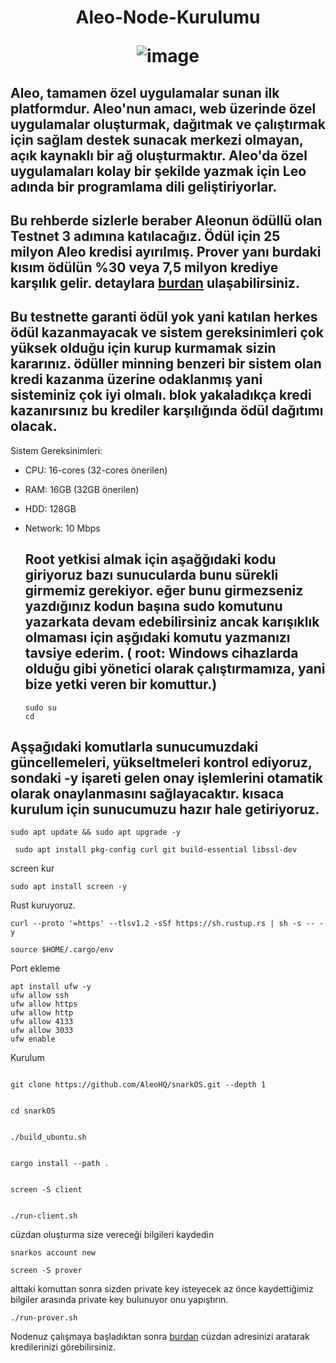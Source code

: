 <h1 align="center"> Aleo-Node-Kurulumu


![image](https://assets-global.website-files.com/5e990b3c62a0fc1f2c268e7a/63886aa682d2a96dca123e05_Testnet%203%20Prover%20Incentives.png)

## Aleo, tamamen özel uygulamalar sunan ilk platformdur. Aleo'nun amacı, web üzerinde özel uygulamalar oluşturmak, dağıtmak ve çalıştırmak için sağlam destek sunacak merkezi olmayan, açık kaynaklı bir ağ oluşturmaktır. Aleo'da özel uygulamaları kolay bir şekilde yazmak için Leo adında bir programlama dili geliştiriyorlar.

## Bu rehberde sizlerle beraber Aleonun ödüllü olan Testnet 3 adımına katılacağız. Ödül için 25 milyon Aleo kredisi ayırılmış. Prover yanı burdaki kısım ödülün %30 veya 7,5 milyon krediye karşılık gelir. detaylara [burdan](https://www.aleo.org/post/testnet-3-incentives-kickoff) ulaşabilirsiniz.

## Bu testnette garanti ödül yok yani katılan herkes ödül kazanmayacak ve sistem gereksinimleri çok yüksek olduğu için kurup kurmamak sizin kararınız. ödüller minning benzeri bir sistem olan kredi kazanma üzerine odaklanmış yani sisteminiz çok iyi olmalı. blok yakaladıkça kredi kazanırsınız bu krediler karşılığında ödül dağıtımı olacak.

Sistem Gereksinimleri:

- CPU: 16-cores (32-cores önerilen)
- RAM: 16GB (32GB önerilen)
- HDD: 128GB 
- Network: 10 Mbps


  ## Root yetkisi almak için aşağğıdaki kodu giriyoruz bazı sunucularda bunu sürekli girmemiz gerekiyor. eğer bunu girmezseniz yazdığınız kodun başına sudo komutunu yazarkata devam edebilirsiniz ancak karışıklık olmaması için aşğıdaki komutu yazmanızı tavsiye ederim. ( root: Windows cihazlarda olduğu gibi yönetici olarak çalıştırmamıza, yani bize yetki veren bir komuttur.)
  ```
  sudo su
  cd
  ```
## Aşşağıdaki komutlarla sunucumuzdaki güncellemeleri, yükseltmeleri kontrol ediyoruz, sondaki -y işareti gelen onay işlemlerini otamatik olarak onaylanmasını sağlayacaktır. kısaca kurulum için sunucumuzu hazır hale getiriyoruz.


```
sudo apt update && sudo apt upgrade -y
```
```
 sudo apt install pkg-config curl git build-essential libssl-dev
 ```
 screen kur
```
sudo apt install screen -y
```
 Rust kuruyoruz.
```
curl --proto '=https' --tlsv1.2 -sSf https://sh.rustup.rs | sh -s -- -y
```
```
source $HOME/.cargo/env
```

Port ekleme
```
apt install ufw -y 
ufw allow ssh 
ufw allow https 
ufw allow http 
ufw allow 4133
ufw allow 3033
ufw enable
```

Kurulum
```

git clone https://github.com/AleoHQ/snarkOS.git --depth 1
```
```

cd snarkOS
```
```

./build_ubuntu.sh
```
```

cargo install --path .
```
```

screen -S client
```
```

./run-client.sh
```
cüzdan oluşturma size vereceği bilgileri kaydedin
```
snarkos account new
```
```
screen -S prover 
```
alttaki komuttan sonra sizden private key isteyecek az önce kaydettiğimiz bilgiler arasında private key bulunuyor onu yapıştırın.
```
./run-prover.sh
```
Nodenuz çalışmaya başladıktan sonra [burdan](https://www.aleo.network/) cüzdan adresinizi aratarak kredilerinizi görebilirsiniz.


